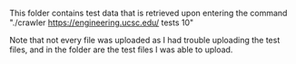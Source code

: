 This folder contains test data that is retrieved upon entering the command "./crawler https://engineering.ucsc.edu/ tests 10"

Note that not every file was uploaded as I had trouble uploading the test files, and in the folder are the test files I was able to upload.

